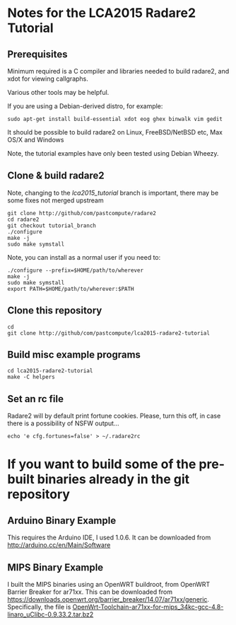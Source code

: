 # Notes for the LCA2015 Radare2 Tutorial

## Prerequisites

Minimum required is a C compiler and libraries needed to build radare2, and xdot for viewing callgraphs.

Various other tools may be helpful.

If you are using a Debian-derived distro, for example:

    sudo apt-get install build-essential xdot eog ghex binwalk vim gedit

It should be possible to build radare2 on Linux, FreeBSD/NetBSD etc, Max OS/X and Windows

Note, the tutorial examples have only been tested using Debian Wheezy.

## Clone & build radare2

Note, changing to the *lca2015_tutorial* branch is important, there may be some fixes not merged upstream

    git clone http://github/com/pastcompute/radare2
    cd radare2
    git checkout tutorial_branch
    ./configure
    make -j
    sudo make symstall

Note, you can install as a normal user if you need to:

    ./configure --prefix=$HOME/path/to/wherever
    make -j
    sudo make symstall
    export PATH=$HOME/path/to/wherever:$PATH

## Clone this repository

    cd
    git clone http://github/com/pastcompute/lca2015-radare2-tutorial

## Build misc example programs

    cd lca2015-radare2-tutorial
    make -C helpers

## Set an rc file

Radare2 will by default print fortune cookies.
Please, turn this off, in case there is a possibility of NSFW output...

    echo 'e cfg.fortunes=false' > ~/.radare2rc

# If you want to build some of the pre-built binaries already in the git repository

## Arduino Binary Example

This requires the Arduino IDE, I used 1.0.6. It can be downloaded from http://arduino.cc/en/Main/Software

## MIPS Binary Example

I built the MIPS binaries using an OpenWRT buildroot, from OpenWRT Barrier Breaker for ar71xx.
This can be downloaded from https://downloads.openwrt.org/barrier_breaker/14.07/ar71xx/generic.
Specifically, the file is [OpenWrt-Toolchain-ar71xx-for-mips_34kc-gcc-4.8-linaro_uClibc-0.9.33.2.tar.bz2](https://downloads.openwrt.org/barrier_breaker/14.07/ar71xx/generic/OpenWrt-Toolchain-ar71xx-for-mips_34kc-gcc-4.8-linaro_uClibc-0.9.33.2.tar.bz2)

